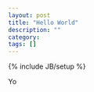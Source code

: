```yaml
---
layout: post
title: "Hello World"
description: ""
category: 
tags: []
---
```

{% include JB/setup %}

Yo
